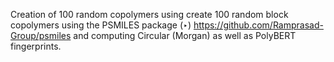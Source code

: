 Creation of 100 random copolymers using create 100 random block copolymers using the PSMILES package (‣) https://github.com/Ramprasad-Group/psmiles  and computing  Circular (Morgan) as well as PolyBERT fingerprints. 